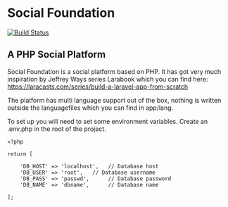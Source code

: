 # Social Foundation

[![Build Status](https://travis-ci.org/jimmitjoo/social-foundation.svg?branch=master)](https://travis-ci.org/jimmitjoo/social-foundation)

## A PHP Social Platform
Social Foundation is a social platform based on PHP. It has got very much inspiration by Jeffrey Ways series Larabook which you can find here: https://laracasts.com/series/build-a-laravel-app-from-scratch

The platform has multi language support out of the box, nothing is written outside the languagefiles which you can find in app/lang.

To set up you will need to set some environment variables. Create an .env.php in the root of the project.
```
<?php

return [

    'DB_HOST' => 'localhost',   // Database host
    'DB_USER' => 'root',   // Database username
    'DB_PASS' => 'passwd',      // Database password
    'DB_NAME' => 'dbname',      // Database name

];
```
